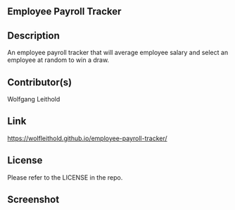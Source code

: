 ## Employee Payroll Tracker

## Description

An employee payroll tracker that will average employee salary and select an employee at random to win a draw.

## Contributor(s)

Wolfgang Leithold

## Link

https://wolfleithold.github.io/employee-payroll-tracker/

## License

Please refer to the LICENSE in the repo.

## Screenshot

